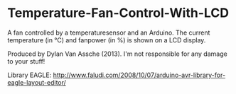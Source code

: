 Temperature-Fan-Control-With-LCD
================================

A fan controlled by a temperaturesensor and an Arduino. The current temperature (in °C) and fanpower (in %) is shown on a LCD display.

Produced by Dylan Van Assche (2013). I'm not responsible for any damage to your stuff!

Library EAGLE: http://www.faludi.com/2008/10/07/arduino-avr-library-for-eagle-layout-editor/
